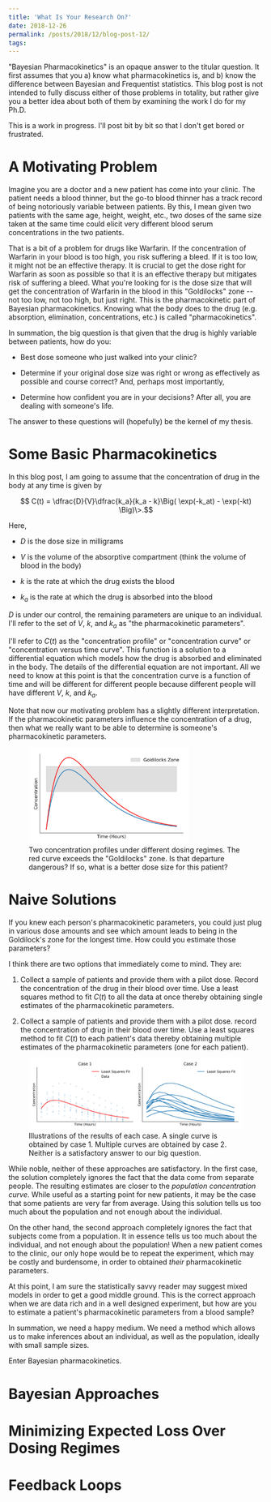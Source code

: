 ```yaml
---
title: 'What Is Your Research On?'
date: 2018-12-26
permalink: /posts/2018/12/blog-post-12/
tags:
---
```



"Bayesian Pharmacokinetics" is an opaque answer to the titular question. It
first assumes that you a) know what pharmacokinetics is, and b) know the
difference between Bayesian and Frequentist statistics.  This blog post is
not intended to fully discuss either of those problems in totality, but
rather give you a better idea about both of them by examining the work I do
for my Ph.D.

This is a work in progress.  I'll post bit by bit so that I don't get bored or frustrated.

# A Motivating Problem

Imagine you are a doctor and a new patient has come into your clinic.  The
patient needs a blood thinner, but the go-to blood thinner has a track record
of being notoriously variable between patients.  By this, I mean given
two patients with the same age, height, weight, etc., two doses of the same size
taken at the same time could elicit very different blood serum concentrations in
the two patients.

That is a bit of a problem for drugs like Warfarin.  If the concentration of
Warfarin in your blood is too high, you risk suffering a bleed.  If it is too low,
it might not be an effective therapy.  It is crucial to get the dose right for
Warfarin as soon as possible so that it is an effective therapy but mitigates
risk of suffering a bleed.  What you're looking for is the dose size that will
get the concentration of Warfarin in the blood in this "Goldilocks" zone --
not too low, not too high, but just right.  This is the pharmacokinetic part
of Bayesian pharmacokinetics.  Knowing what the body does to the drug
(e.g. absorption, elimination, concentrations, etc.) is called "pharmacokinetics".

In summation, the big question is that given that the drug is highly variable between patients, how do you:

* Best dose someone who just walked into your clinic?  

* Determine if your original dose size was right or wrong as effectively as possible and
course correct?  And, perhaps most importantly,

* Determine how confident you are in your decisions?  After all, you are dealing with someone's life.

The answer to these questions will (hopefully) be the kernel of my thesis.

# Some Basic Pharmacokinetics

In this blog post, I am going to assume that the concentration of drug in the body
at any time is given by

$$ C(t) = \dfrac{D}{V}\dfrac{k_a}{k_a - k}\Big( \exp(-k_at) - \exp(-kt) \Big)\>.$$

Here,

* $D$ is the dose size in milligrams

* $V$ is the volume of the absorptive compartment (think the volume of blood in the body)

* $k$ is the rate at which the drug exists the blood

* $k_a$ is the rate at which the drug is absorbed into the blood

$D$ is under our control, the remaining parameters are unique to an individual.
I'll refer to the set of  $V$, $k$, and $k_a$ as "the pharmacokinetic parameters".

I'll refer to $C(t)$ as the "concentration profile" or "concentration curve" or
"concentration versus time curve".  This function is a solution to a differential
equation which models how the drug is absorbed and eliminated in the body.  The
details of the differential equation are not important.  All we need to know at this
point is that the concentration curve is a function of time and will be different
for different people because different people will have different $V$, $k$, and $k_a$.

Note that now our motivating problem has a slightly different interpretation. If
the pharmacokinetic parameters influence the concentration of a drug, then what we really want to be able
to determine is someone's pharmacokinetic parameters.


<figure>
<img alt="" src="/images/blog/pk_profile.png" style="width:75%" class="align-center">
<figcaption>Two concentration profiles under different dosing regimes.  The red curve exceeds the "Goldilocks" zone. Is that departure dangerous?  If so, what is a better
dose size for this patient? </figcaption>
</figure>



# Naive Solutions

If you knew each person's pharmacokinetic parameters, you could just plug in various
dose amounts and see which amount leads to being in the Goldilock's zone for
the longest time. How could you estimate those parameters?

I think there are two options that immediately come to mind.  They are:

1) Collect a sample of patients and provide them with a pilot dose.  Record the concentration
of the drug in their blood over time.  Use a least squares method to fit $C(t)$ to all the data at once
thereby obtaining single estimates of the pharmacokinetic parameters.

2) Collect a sample of patients and provide them with a pilot dose.  record the concentration
of drug in their blood over time.  Use a least squares method to fit $C(t)$ to each patient's data
thereby obtaining multiple estimates of the pharmacokinetic parameters (one for each patient).

<figure>
<img alt="" src="/images/blog/cases.png" style="width:100%" class="align-center">
<figcaption>Illustrations of the results of each case.  A single curve is obtained by case 1.  Multiple curves are obtained by case 2.  Neither is a satisfactory answer to our big question. </figcaption>
</figure>

While noble, neither of these approaches are satisfactory.  In the first case, the solution completely
ignores the fact that the data come from separate people.  The resulting estimates are closer
to the *population concentration curve*.  While useful as a starting point for new patients,
it may be the case that some patients are very far from average.  Using this solution tells us too much
about the population and not enough about the individual.

On the other hand, the second approach completely ignores the fact that subjects come from a population.
It in essence tells us too much about the individual, and not enough about the population! When a new patient comes to
the clinic, our only hope would be to repeat the experiment, which may be costly and burdensome, in order to obtained
*their* pharmacokinetic parameters.

At this point, I am sure the statistically savvy reader may suggest mixed models in order to get a good middle ground.
This is the correct approach when we are data rich and in a well designed experiment, but how are you to estimate a patient's
pharmacokinetic parameters from a blood sample?

In summation, we need a happy medium.  We need a method which allows us to
make inferences about an individual, as well as the population, ideally with small sample sizes.

Enter Bayesian pharmacokinetics.


# Bayesian Approaches

# Minimizing Expected Loss Over Dosing Regimes

# Feedback Loops
